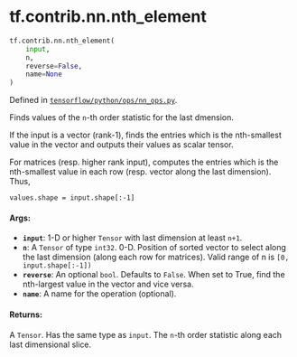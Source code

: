 <div itemscope itemtype="http://developers.google.com/ReferenceObject">
<meta itemprop="name" content="tf.contrib.nn.nth_element" />
<meta itemprop="path" content="Stable" />
</div>

# tf.contrib.nn.nth_element

``` python
tf.contrib.nn.nth_element(
    input,
    n,
    reverse=False,
    name=None
)
```



Defined in [`tensorflow/python/ops/nn_ops.py`](/code/stable/tensorflow/python/ops/nn_ops.py).

Finds values of the `n`-th order statistic for the last dmension.

If the input is a vector (rank-1), finds the entries which is the nth-smallest
value in the vector and outputs their values as scalar tensor.

For matrices (resp. higher rank input), computes the entries which is the
nth-smallest value in each row (resp. vector along the last dimension). Thus,

    values.shape = input.shape[:-1]

#### Args:

* <b>`input`</b>: 1-D or higher `Tensor` with last dimension at least `n+1`.
* <b>`n`</b>: A `Tensor` of type `int32`.
    0-D. Position of sorted vector to select along the last dimension (along
    each row for matrices). Valid range of n is `[0, input.shape[:-1])`
* <b>`reverse`</b>: An optional `bool`. Defaults to `False`.
    When set to True, find the nth-largest value in the vector and vice
    versa.
* <b>`name`</b>: A name for the operation (optional).


#### Returns:

A `Tensor`. Has the same type as `input`.
The `n`-th order statistic along each last dimensional slice.